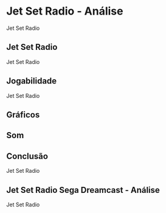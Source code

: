 ---
---

# Jet Set Radio - Análise

Jet Set Radio

## Jet Set Radio

Jet Set Radio

## Jogabilidade

Jet Set Radio

## Gráficos


## Som

## Conclusão

Jet Set Radio

## Jet Set Radio Sega Dreamcast - Análise

Jet Set Radio
